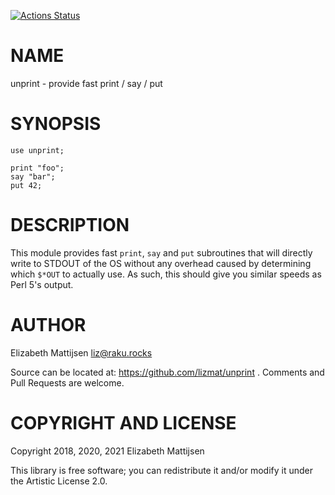 [![Actions Status](https://github.com/lizmat/unprint/workflows/test/badge.svg)](https://github.com/lizmat/unprint/actions)

NAME
====

unprint - provide fast print / say / put

SYNOPSIS
========

    use unprint;

    print "foo";
    say "bar";
    put 42;

DESCRIPTION
===========

This module provides fast `print`, `say` and `put` subroutines that will directly write to STDOUT of the OS without any overhead caused by determining which `$*OUT` to actually use. As such, this should give you similar speeds as Perl 5's output.

AUTHOR
======

Elizabeth Mattijsen <liz@raku.rocks>

Source can be located at: https://github.com/lizmat/unprint . Comments and Pull Requests are welcome.

COPYRIGHT AND LICENSE
=====================

Copyright 2018, 2020, 2021 Elizabeth Mattijsen

This library is free software; you can redistribute it and/or modify it under the Artistic License 2.0.

